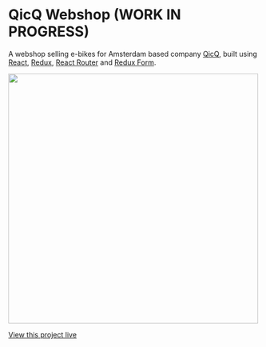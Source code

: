 # QicQ Webshop (WORK IN PROGRESS)
A webshop selling e-bikes for Amsterdam based company [QicQ](https://shop.qicq.nl/), built using [React](https://github.com/facebook/react), [Redux](https://github.com/reactjs/redux), [React Router](https://github.com/ReactTraining/react-router) and [Redux Form](https://github.com/erikras/redux-form). 

<img src='https://danielbaars.github.io/qonqer-webshop/screenshot.png' width='500' />

[View this project live](https://danielbaars.github.io/qonqer-webshop/)
